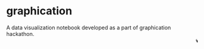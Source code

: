 # graphication

A data visualization notebook developed as a part of graphication hackathon.
<marquee direction="left" > 🕊️</marquee>
